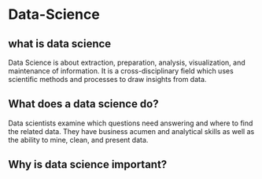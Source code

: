 # Data-Science
## what is data science

Data Science is about extraction, preparation, analysis, visualization, and maintenance of information. It is a cross-disciplinary field which uses scientific methods and processes to draw insights from data. 
## What does a data science do?

Data scientists examine which questions need answering and where to find the related data. They have business acumen and analytical skills as well as the ability to mine, clean, and present data.
## Why is data science important?
